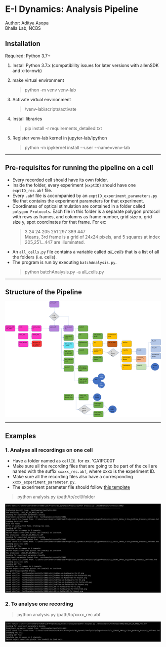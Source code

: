 # E-I Dynamics: Analysis Pipeline

Author: Aditya Asopa  
Bhalla Lab, NCBS

## Installation

Required: Python 3.7+

1. Install Python 3.7.x (compatibility issues for later versions with allenSDK and x-to-nwb)

2. make virtual environment

    > python -m venv venv-lab

3. Activate virtual envirionment

    > \venv-lab\scripts\activate

4. Install libraries

    > pip install -r requirements_detailed.txt

5. Register venv-lab kernel in jupyter-lab/ipython

    > python -m ipykernel install --user --name=venv-lab  

-------------  

## Pre-requisites for running the pipeline on a cell

+ Every recorded cell should have its own folder.
+ Inside the folder, every experiment (`exptID`) should have one `exptID_rec.abf` file.
+ Every `.abf` file is accompanied by an `exptID_experiment_parameters.py` file that contains the experiment parameters for that experiment.
+ Coordinates of optical stimulation are contained in a folder called `polygon Protocols`. Each file in this folder is a separate polygon protocol with rows as frames, and columns as frame number, grid size x, grid size y, spot coordinates for that frame. For ex:  
    > 3 24 24 205 251 297 389 447  
    Means, 3rd frame is a grid of 24x24 pixels, and 5 squares at index 205,251...447 are illuminated.
+ An `all_cells.py` file contains a variable called _all_cells_ that is a list of all the folders (i.e. cells).
+ The program is run by executing `batchAnalysis.py`.
  > python batchAnalysis.py -a all_cells.py

-------------  

## Structure of the Pipeline

![Analysis Pipeline](/notes_figures/new_pipeline_structure_Jan2023.png)  

-------------  

## Examples  

### 1. Analyse all recordings on one cell

+ Have a folder named as `cellID`. for ex. 'CA1PC001'
+ Make sure all the recording files that are going to be part of the cell are named with the suffix `xxxxx_rec.abf`, where xxxx is the experiment ID.
+ Make sure all the recording files also have a corresponding `xxxx_experiment_parameter.py`.
+ The experiment parameter file should follow [this template](/eidynamics/experiment_parameters_default.py)

> python analysis.py /path/to/cell/folder

![Running analysis.py on one recording file](/notes_figures/pipeline_run_cellFolder.png)

### 2. To analyse one recording

> python analysis.py /path/to/xxxx_rec.abf

![Running analysis.py on one recording file](/notes_figures/pipeline_run_abfFile.png)